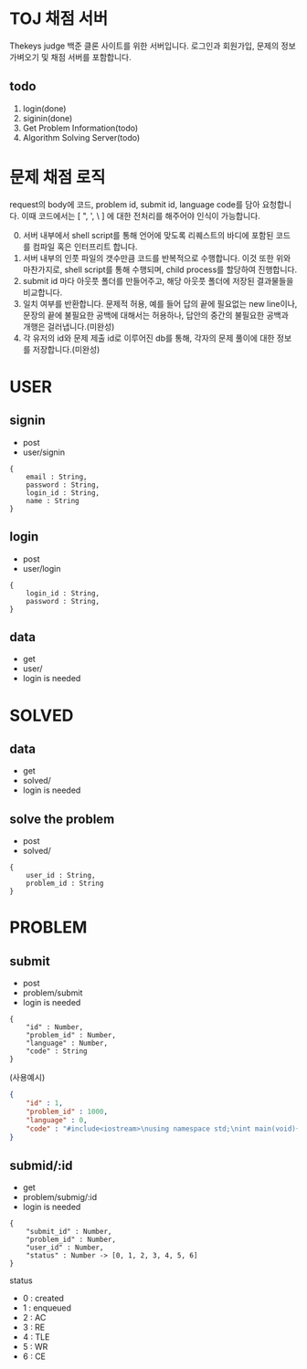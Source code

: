 # TOJ 채점 서버
Thekeys judge 백준 클론 사이트를 위한 서버입니다. 로그인과 회원가입, 문제의 정보 가벼오기 및 채점 서버를 포함합니다.

## todo
1. login(done)
2. siginin(done)
3. Get Problem Information(todo)
4. Algorithm Solving Server(todo)

# 문제 채점 로직
request의 body에 코드, problem id, submit id, language code를 담아 요청합니다. 이때 코드에서는 [ ", ', \\ ] 에 대한 전처리를 해주어야 인식이 가능합니다. <br>

0. 서버 내부에서 shell script를 통해 언어에 맞도록 리퀘스트의 바디에 포함된 코드를 컴파일 혹은 인터프리트 합니다.<br>
1. 서버 내부의 인풋 파일의 갯수만큼 코드를 반복적으로 수행합니다. 이것 또한 위와 마찬가지로, shell script를 통해 수행되며, child process를 할당하여 진행합니다. <br>
2. submit id 마다 아웃풋 폴더를 만들어주고, 해당 아웃풋 폴더에 저장된 결과물들을 비교합니다.<br>
3. 일치 여부를 반환합니다. 문제적 허용, 예를 들어 답의 끝에 필요없는 new line이나, 문장의 끝에 불필요한 공백에 대해서는 허용하나, 답안의 중간의 불필요한 공백과 개행은 걸러냅니다.(미완성) <br>
4. 각 유저의 id와 문제 제출 id로 이루어진 db를 통해, 각자의 문제 풀이에 대한 정보를 저장합니다.(미완성)

# USER

## signin
- post
- user/signin
```
{
    email : String,
    password : String,
    login_id : String,
    name : String
}
```

## login
- post
- user/login
```
{
    login_id : String,
    password : String,
}
```

## data
- get
- user/
- login is needed

# SOLVED

## data 
- get
- solved/
- login is needed

## solve the problem
- post
- solved/ 
```
{
    user_id : String,
    problem_id : String
}
```

# PROBLEM

## submit
- post
- problem/submit
- login is needed
```
{
    "id" : Number,
    "problem_id" : Number,
    "language" : Number,
    "code" : String
}
```
(사용예시)
```json
{
    "id" : 1,
    "problem_id" : 1000,
    "language" : 0,
    "code" : "#include<iostream>\nusing namespace std;\nint main(void){\n int a, b;\n cin>>a>>b;\ncout<<a+b<<endl;}\n"
}
```

## submid/:id
- get
- problem/submig/:id
- login is needed
```
{
    "submit_id" : Number,
    "problem_id" : Number,
    "user_id" : Number,
    "status" : Number -> [0, 1, 2, 3, 4, 5, 6]
}
```
status 
- 0 : created
- 1 : enqueued
- 2 : AC
- 3 : RE
- 4 : TLE
- 5 : WR
- 6 : CE